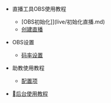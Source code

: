 * 直播工具OBS使用教程

  * [OBS初始化]](live/初始化直播.md)
  * [创建直播](zh-cn/quickstart.md)

* OBS设置

  * [码率设置](live/码率设置.md)
  

* 助教使用教程

  * [配置项](zh-cn/configuration.md)
  

* [后台使用教程](zh-cn/changelog.md)
